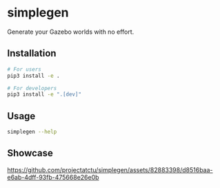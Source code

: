 # simplegen
Generate your Gazebo worlds with no effort.


## Installation
```bash
# For users
pip3 install -e .

# For developers
pip3 install -e ".[dev]"
```

## Usage
```bash
simplegen --help
```

## Showcase

https://github.com/projectatctu/simplegen/assets/82883398/d8516baa-e6ab-4dff-93fb-475668e26e0b

